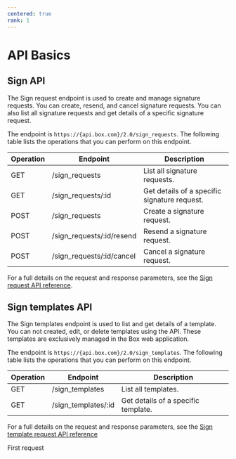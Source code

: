 ```yaml
---
centered: true
rank: 1
---
```


# API Basics

## Sign API

The Sign request endpoint is used to create and manage signature requests. 
You can create, resend, and cancel signature requests. 
You can also list all signature requests and get details 
of a specific signature request.

The endpoint is `https://{api.box.com}/2.0/sign_requests`.
The following table lists the operations that you can perform on this endpoint.

| Operation | Endpoint | Description |
| --- | --- | --- |
| GET | /sign_requests | List all signature requests. |
| GET | /sign_requests/:id | Get details of a specific signature request. |
| POST | /sign_requests | Create a signature request. |
| POST | /sign_requests/:id/resend | Resend a signature request. |
| POST | /sign_requests/:id/cancel | Cancel a signature request. |

For a full details on the request and response parameters, see the [Sign 
request API reference][sign-api-reference].

## Sign templates API

The Sign templates endpoint is used to list and get details of a template.
You can not created, edit, or delete templates using the API. These templates 
are exclusively managed in the Box web application.

The endpoint is `https://{api.box.com}/2.0/sign_templates`.
The following table lists the operations that you can perform on this endpoint.

| Operation | Endpoint | Description |
| --- | --- | --- |
| GET | /sign_templates | List all templates. |
| GET | /sign_templates/:id | Get details of a specific template. |

For a full details on the request and response parameters, see the [Sign 
template request API reference][sign-api-template-ref]

<Next>First request</Next>

[sign-api-reference]:https://developer.box.com/reference/resources/sign-request/
[sign-api-template-ref]:https://developer.box.com/reference/resources/sign-template/